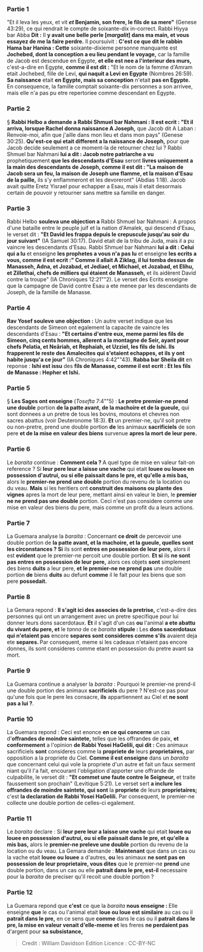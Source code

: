 
### Partie 1
"Et il leva les yeux, et vit <b><i>et</i> Benjamin, son frere, le fils de sa mere"</b> (Genese 43:29), ce qui rendrait le compte de soixante-dix in-correct. Rabbi Hiyya bar Abba <b>Dit :</b> Il <b>y avait une belle perle [<i>margalit</i>] dans ma main, et vous essayez de me la faire perdre.</b> Il poursuivit : <b>C'est ce que dit le rabbin Hama bar Hanina : Cette</b> soixante-dixieme personne manquante est <b>Jochebed, dont la conception a eu lieu pendant le voyage,</b> car la famille de Jacob est descendue en Egypte, <b>et elle est nee a l'interieur des murs,</b> c'est-a-dire en Egypte, <b>comme il est dit :</b> "Et le nom de la femme d'Amram etait Jochebed, fille de Levi, <b>qui naquit a Levi en Egypte</b> (Nombres 26:59). <b>Sa naissance</b> etait <b>en Egypte, mais sa conception</b> n'etait <b>pas en Egypte.</b> En consequence, la famille comptait soixante-dix personnes a son arrivee, mais elle n'a pas pu etre repertoriee comme descendant en Egypte.

### Partie 2
§ <b>Rabbi Helbo a demande a Rabbi Shmuel bar Nahmani : Il est ecrit : "Et il arriva, lorsque Rachel donna naissance A Joseph,</b> que Jacob dit A Laban : Renvoie-moi, afin que j'aille dans mon lieu et dans mon pays" (Genese 30:25). <b>Qu'est-ce qui etait different a la naissance de Joseph,</b> pour que Jacob decide seulement a ce moment-la de retourner chez lui ? Rabbi Shmuel bar Nahmani <b>lui a dit : Jacob notre patriarche a vu</b> prophetiquement <b>que les descendants d'Esau</b> seront <b>livres uniquement a la main des descendants de Joseph, comme il est dit : "La maison de Jacob sera un feu, la maison de Joseph une flamme, et la maison d'Esau de la paille,</b> ils s'y enflammeront et les devoreront" (Abdias 1:18). Jacob avait quitte Eretz Yisrael pour echapper a Esau, mais il etait desormais certain de pouvoir y retourner sans mettre sa famille en danger.

### Partie 3
Rabbi Helbo <b>souleva une objection a</b> Rabbi Shmuel bar Nahmani : A propos d'une bataille entre le peuple juif et la nation d'Amalek, qui descend d'Esau, le verset dit : <b>"Et David les frappa depuis le crepuscule jusqu'au soir du jour suivant"</b> (IA Samuel 30:17). David etait de la tribu de Juda, mais il a pu vaincre les descendants d'Esau. Rabbi Shmuel bar Nahmani <b>lui a dit : Celui qui a lu</b> et enseigne <b>les prophetes a vous n'a pas lu</b> et enseigne <b>les ecrits a vous, comme il est ecrit :" Comme il allait A Ziklag, il lui tomba dessus de Manasseh, Adna, et Jozabad, et Jediael, et Michael, et Jozabad, et Elihu, et Zillethai, chefs de milliers qui étaient de Manasseh,</b> et ils aidèrent David contre la troupe" (IA Chroniques 12:21""2). Le verset des Ecrits enseigne que la campagne de David contre Esau a ete menee par les descendants de Joseph, de la famille de Manasse.

### Partie 4
<b>Rav Yosef souleve une objection :</b> Un autre verset indique que les descendants de Simeon ont egalement la capacite de vaincre les descendants d'Esau : <b>"Et certains d'entre eux, meme parmi les fils de Simeon, cinq cents hommes, allerent a la montagne de Seir, ayant pour chefs Pelatia, et Neâriah, et Rephaiah, et Uzziel, les fils de Ishi. Ils frapperent le reste des Amalecites qui s'etaient echappes, et ils y ont habite jusqu'a ce jour"</b> (IA Chroniques 4:42""43). <b>Rabba bar Sheila dit</b> en reponse : <b>Ishi est issu</b> des <b>fils de Manasse, comme il est ecrit : Et les fils de Manasse : Hepher et Ishi.</b>

### Partie 5
§ <b>Les Sages ont enseigne</b> (<i>Tosefta</i> 7:4""5) : <b>Le pretre premier-ne</b> <b>prend une double</b> portion <b>de la patte avant, de la machoire et de la gueule,</b> qui sont donnees a un pretre de tous les bovins, moutons et chevres non sacres abattus (voir Deuteronome 18:3). <b>Et</b> un premier-ne, qu'il soit pretre ou non-pretre, prend une double portion <b>de</b> les animaux <b>sacrificiels</b> de son pere <b>et de la mise en valeur des biens</b> survenue <b>apres la mort de leur pere.</b>

### Partie 6
Le <i>baraita</i> continue : <b>Comment cela ? </b> A quel type de mise en valeur fait-on reference ? Si <b>leur pere leur a laisse une vache</b> qui etait <b>louee ou louee en possession d'autrui, ou si elle paissait dans le pre, et qu'elle a mis bas,</b> alors le <b>premier-ne prend une double</b> portion du revenu de la location ou du veau. <b>Mais</b> si les heritiers ont <b>construit des maisons ou plante des vignes</b> apres la mort de leur pere, mettant ainsi en valeur le bien, le <b>premier ne ne prend pas une double</b> portion. Ceci n'est pas considere comme une mise en valeur des biens du pere, mais comme un profit du a leurs actions.

### Partie 7
La Guemara analyse la <i>baraita</i> : Concernant <b>ce droit</b> de percevoir une double portion de <b>la patte avant, et la machoire, et la gueule, quelles sont les circonstances ? Si</b> ils sont <b>entres en possession de leur pere,</b> alors il est <b>evident</b> que le premier-ne percoit une double portion. <b>Et si</b> ils <b>ne sont pas entres en possession de leur pere,</b> alors ces objets <b>sont</b> simplement des biens <b>duits</b> a leur pere, <b>et le premier-ne ne prend pas</b> une double portion <b>de</b> biens <b>duits</b> au defunt <b>comme</b> il le fait pour les biens que son pere <b>possedait.</b>

### Partie 8
La Gemara repond : <b>Il s'agit ici des associes de la pretrise,</b> c'est-a-dire des personnes qui ont un arrangement avec un pretre specifique pour lui donner leurs dons sacerdotaux. <b>Et</b> il s'agit d'un cas <b>ou</b> l'animal <b>a ete abattu du vivant du pere, et</b> le <i>tanna</i> de ce <i>baraita</i> <b>stipule : </b> Les <b>dons sacerdotaux qui n'etaient pas</b> encore <b>separes sont consideres comme s'ils</b> avaient deja ete <b>separes. </b> Par consequent, meme si les cadeaux n'etaient pas encore donnes, ils sont consideres comme etant en possession du pretre avant sa mort.

### Partie 9
La Guemara continue a analyser la <i>baraita</i> : Pourquoi le premier-ne prend-il une double portion des animaux <b>sacrificiels</b> du pere ? N'est-ce pas pour qu'une fois que le pere les consacre, <b>ils</b> appartiennent au Ciel et <b>ne sont pas a lui ?</b>.

### Partie 10
La Guemara repond : Ceci est enonce <b>en ce qui concerne</b> un cas d'<b>offrandes de moindre saintete,</b> telles que les offrandes de paix, <b>et conformement</b> a l'opinion <b>de Rabbi Yosei HaGelili, qui dit :</b> Ces animaux sacrificiels <b>sont</b> consideres comme la <b>propriete de</b> leurs <b>proprietaires,</b> par opposition a la propriete du Ciel. <b>Comme il est enseigne</b> dans un <i>baraita</i> que concernant celui qui vole la propriete d'un autre et fait un faux serment niant qu'il l'a fait, encourant l'obligation d'apporter une offrande de culpabilite, le verset dit : <b>"Et commet une faute contre le Seigneur,</b> et traite faussement son prochain" (Levitique 5:21). Le verset sert <b>a inclure les offrandes de moindre saintete, qui sont</b> la <b>propriete</b> de leurs <b>proprietaires;</b> c'est <b>la declaration de Rabbi Yosei HaGelili.</b> Par consequent, le premier-ne collecte une double portion de celles-ci egalement.

### Partie 11
Le <i>baraita</i> declare : Si <b>leur pere leur a laisse une vache</b> qui etait <b>louee ou louee en possession d'autrui, ou si elle paissait dans le pre, et qu'elle a mis bas,</b> alors le <b>premier-ne preleve une double</b> portion du revenu de la location ou du veau. La Gemara demande : <b>Maintenant</b> que dans un cas ou la vache etait <b>louee ou louee</b> a d'autres, <b>ou</b> les animaux <b>ne sont pas en possession de leur proprietaire, vous dites</b> que le premier-ne <b>prend</b> une double portion, dans un cas ou elle <b>patrait dans le pre, est-il</b> necessaire</b> pour la <i>baraita</i> de preciser qu'il recoit une double portion ?

### Partie 12
La Guemara repond que <b>c'est</b> ce que la <i>baraita</i> <b>nous enseigne : </b> Elle enseigne <b>que</b> le cas ou l'animal etait <b>loue ou loue est similaire</b> au cas ou il <b>patrait dans le pre,</b> en ce sens que <b>comme</b> dans le cas ou il <b>patrait dans le pre, la mise en valeur venait d'elle-meme et</b> les freres <b>ne perdaient pas</b> d'argent pour <b>sa subsistance,</b>

>Credit : William Davidson Edition
>Licence : CC-BY-NC